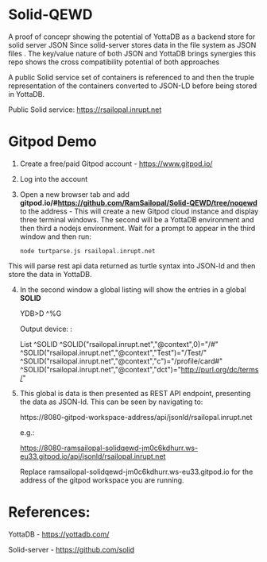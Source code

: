 # Solid-QEWD

A proof of concepr showing the potential of YottaDB as a backend store for solid server
JSON
Since solid-server stores data in the file system as JSON files . The key/value nature of both JSON and YottaDB brings synergies this repo shows the cross compatibility potential of both approaches

A public Solid service set of containers is referenced to and then the truple representation of the containers converted to JSON-LD before being stored in YottaDB.

Public Solid service: https://rsailopal.inrupt.net

 # Gitpod Demo
 
1) Create a free/paid Gitpod account - https://www.gitpod.io/
2) Log into the account
3) Open a new browser tab and add **gitpod.io/#https://github.com/RamSailopal/Solid-QEWD/tree/noqewd** to the address - This will create a new Gitpod cloud instance and display three terminal windows. The second will be a YottaDB environment and then third a nodejs environment. Wait for a prompt to appear in the third window and then run:

       node turtparse.js rsailopal.inrupt.net
    
This will parse rest api data returned as turtle syntax into JSON-ld and then store the data in YottaDB. 

4) In the second window a global listing will show the entries in a global **SOLID**

     YDB>D ^%G

     Output device: <terminal>: 

     List ^SOLID
     ^SOLID("rsailopal.inrupt.net","@context",0)="/#"
     ^SOLID("rsailopal.inrupt.net","@context","Test")="/Test/"
     ^SOLID("rsailopal.inrupt.net","@context","c")="/profile/card#"
     ^SOLID("rsailopal.inrupt.net","@context","dct")="http://purl.org/dc/terms/"

5) This global is data is then presented as REST API endpoint, presenting the data as JSON-ld. This can be seen by navigating to:

   https://8080-gitpod-workspace-address/api/jsonld/rsailopal.inrupt.net
   
   e.g.:
   
   https://8080-ramsailopal-solidqewd-jm0c6kdhurr.ws-eu33.gitpod.io/api/jsonld/rsailopal.inrupt.net
   
   Replace ramsailopal-solidqewd-jm0c6kdhurr.ws-eu33.gitpod.io for the address of the gitpod workspace you are running.


# References:

YottaDB - https://yottadb.com/

Solid-server - https://github.com/solid
